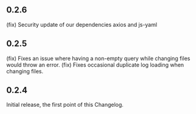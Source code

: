 ## 0.2.6

(fix) Security update of our dependencies axios and js-yaml

## 0.2.5

(fix) Fixes an issue where having a non-empty query while changing files would throw an error.
(fix) Fixes occasional duplicate log loading when changing files.

## 0.2.4

Initial release, the first point of this Changelog.
